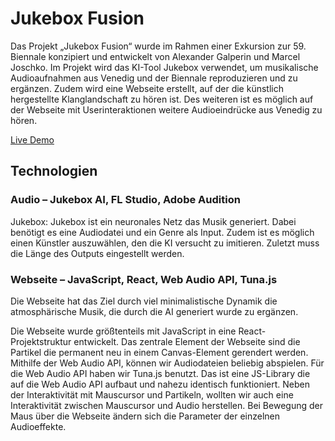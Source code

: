 # Jukebox Fusion

Das Projekt „Jukebox Fusion“ wurde im Rahmen einer Exkursion zur 59. Biennale konzipiert und entwickelt von Alexander Galperin und Marcel Joschko.
Im Projekt wird das KI-Tool Jukebox verwendet, um musikalische Audioaufnahmen aus Venedig und der Biennale reproduzieren und zu ergänzen. Zudem wird eine Webseite erstellt, auf der die künstlich hergestellte Klanglandschaft zu hören ist. Des weiteren ist es möglich auf der Webseite mit Userinteraktionen weitere Audioeindrücke aus Venedig zu hören. 

[Live Demo](https://jukeboxfusion.github.io)

## Technologien


### Audio – Jukebox AI, FL Studio, Adobe Audition

Jukebox: Jukebox ist ein neuronales Netz das Musik generiert. Dabei benötigt es eine Audiodatei und ein Genre als Input. Zudem ist es möglich einen Künstler auszuwählen, den die KI versucht zu imitieren. Zuletzt muss die Länge des Outputs eingestellt werden.

### Webseite – JavaScript, React, Web Audio API, Tuna.js

Die Webseite hat das Ziel durch viel minimalistische Dynamik die atmosphärische Musik, die durch die AI generiert wurde zu ergänzen.

Die Webseite wurde größtenteils mit JavaScript in eine React-Projektstruktur entwickelt. Das zentrale Element der Webseite sind die Partikel die permanent neu in einem Canvas-Element gerendert werden. Mithilfe der Web Audio API, können wir Audiodateien beliebig abspielen. Für die Web Audio API haben wir Tuna.js benutzt. Das ist eine JS-Library die auf die Web Audio API aufbaut und nahezu identisch funktioniert. Neben der Interaktivität mit Mauscursor und Partikeln, wollten wir auch eine Interaktivität zwischen Mauscursor und Audio herstellen. Bei Bewegung der Maus über die Webseite ändern sich die Parameter der einzelnen Audioeffekte. 
